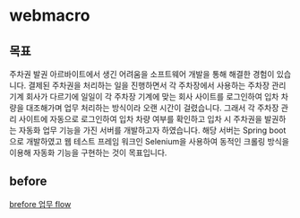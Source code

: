 # webmacro

## 목표
주차권 발권 아르바이트에서 생긴 어려움을 소프트웨어 개발을 통해 해결한 경험이 있습니다. 결제된 주차권을 처리하는 일을 진행하면서 각 주차장에서 사용하는 주차장 관리 기계 회사가 다르기에 일일이 각 주차장 기계에 맞는 회사 사이트를 로그인하여 입차 차량을 대조해가며 업무 처리하는 방식이라 오랜 시간이 걸렸습니다. 그래서 각 주차장 관리 사이트에 자동으로 로그인하여 입차 차량 여부를 확인하고 입차 시 주차권을 발권하는 자동화 업무 기능을 가진 서버를 개발하고자 하였습니다. 해당 서버는 Spring boot으로 개발하였고 웹 테스트 프레임 워크인 Selenium을 사용하여 동적인 크롤링 방식을 이용해 자동화 기능을 구현하는 것이 목표입니다.

## before
[brefore 업무 flow](image/parkingTicket.png)

